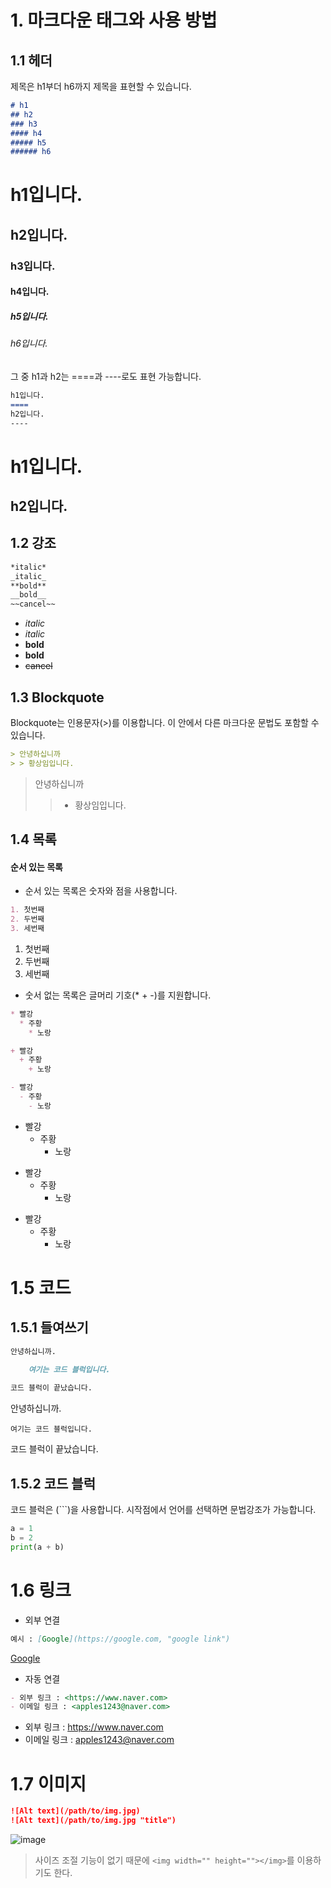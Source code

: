 # 1. 마크다운 태그와 사용 방법

## 1.1 헤더
제목은 h1부더 h6까지 제목을 표현할 수 있습니다.
```md
# h1
## h2
### h3
#### h4
##### h5
###### h6
```
# h1입니다.
## h2입니다.
### h3입니다.
#### h4입니다.
##### h5입니다.
###### h6입니다.

그 중 h1과 h2는 ====과 ----로도 표현 가능합니다.
```md
h1입니다.
====
h2입니다.
----
```
h1입니다.
====
h2입니다.
----

## 1.2 강조
```md
*italic*
_italic_
**bold**
__bold__
~~cancel~~
```
- *italic*
- _italic_
- **bold**
- __bold__
- ~~cancel~~

## 1.3 Blockquote
Blockquote는 인용문자(>)를 이용합니다. 이 안에서 다른 마크다운 문법도 포함할 수 있습니다.
```md
> 안녕하십니까
> > 황상임입니다.
```
> 안녕하십니까
> > - 황상임입니다.

## 1.4 목록
#### 순서 있는 목록
- 순서 있는 목록은 숫자와 점을 사용합니다.
```md
1. 첫번째
2. 두번째
3. 세번째
```
1. 첫번째
2. 두번째
3. 세번째

- 숫서 없는 목록은 글머리 기호(* + -)를 지원합니다.
```md
* 빨강
  * 주황
    * 노랑

+ 빨강
  + 주황
    + 노랑

- 빨강
  - 주황
    - 노랑
```
* 빨강
  * 주황
    * 노랑

+ 빨강
  + 주황
    + 노랑

- 빨강
  - 주황
    - 노랑

# 1.5 코드
## 1.5.1 들여쓰기
```md
안녕하십니까.

    여기는 코드 블럭입니다.
  
코드 블럭이 끝났습니다.
```
안녕하십니까.

    여기는 코드 블럭입니다.
  
코드 블럭이 끝났습니다.
## 1.5.2 코드 블럭
코드 블럭은 (```)을 사용합니다. 시작점에서 언어를 선택하면 문법강조가 가능합니다.
```python
a = 1
b = 2
print(a + b)
```

# 1.6 링크
- 외부 연결
```md
예시 : [Google](https://google.com, "google link")
```

[Google](https://google.com, "google link")
- 자동 연결
```md
- 외부 링크 : <https://www.naver.com>
- 이메일 링크 : <apples1243@naver.com>
```
- 외부 링크 : <https://www.naver.com>
- 이메일 링크 : <apples1243@naver.com>

# 1.7 이미지
```md
![Alt text](/path/to/img.jpg)
![Alt text](/path/to/img.jpg "title")
```
![image](https://user-images.githubusercontent.com/110793635/201450522-ff85eae0-5431-4d81-a392-10f2e484869a.png "핑크빈")
> 사이즈 조절 기능이 없기 때문에 ``` <img width="" height=""></img> ```를 이용하기도 한다.
